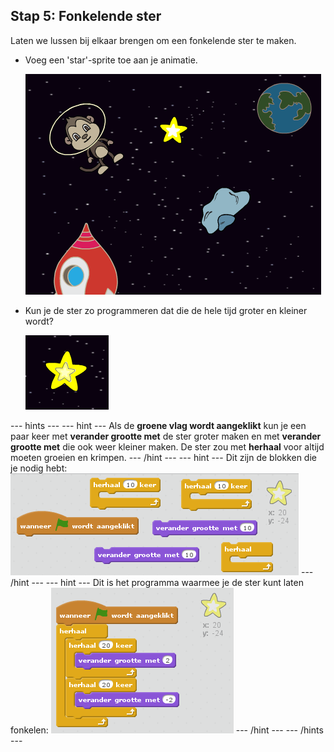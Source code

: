 ## Stap 5: Fonkelende ster

Laten we lussen bij elkaar brengen om een ​fonkelende ster te maken.

+ Voeg een 'star'-sprite toe aan je animatie.
    
    ![Adding a star sprite](images/space-star-sprite.png)

+ Kun je de ster zo programmeren dat die de hele tijd groter en kleiner wordt?
    
    ![Testing a shining star](images/space-star-test.png)

\--- hints \--- \--- hint \--- Als de **groene vlag wordt aangeklikt** kun je een paar keer met **verander grootte met** de ster groter maken en met **verander grootte met** die ook weer kleiner maken. De ster zou met **herhaal** voor altijd moeten groeien en krimpen. \--- /hint \--- \--- hint \--- Dit zijn de blokken die je nodig hebt: ![Blocks for a shining star](images/space-star-blocks.png) \--- /hint \--- \--- hint \--- Dit is het programma waarmee je de ster kunt laten fonkelen: ![Code for a shining star](images/space-star-code.png) \--- /hint \--- \--- /hints \---